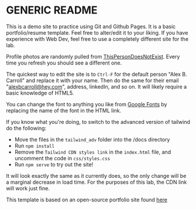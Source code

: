 # GENERIC README

This is a demo site to practice using Git and Github Pages. It is a basic portfolio/resume template. Feel free to alter/edit it to your liking. If you have experience with Web Dev, feel free to use a completely different site for the lab.

Profile photos are randomly pulled from [ThisPersonDoesNotExist](https://thispersondoesnotexist.com/). Every time you refresh you should see a different one.

The quickest way to edit the site is to `Ctrl-F` for the default person "Alex B. Carroll" and replace it with your name. Then do the same for their email "alexbcarroll@hey.com", address, linkedIn, and so on. It will likely require a basic knowledge of HTML5.

You can change the font to anything you like from [Google Fonts](https://fonts.google.com/) by replacing the name of the font in the HTML link.

If you know what you're doing, to switch to the advanced version of tailwind do the following:

- Move the files in the `tailwind_adv` folder into the /docs directory
- Run `npm install`
- Remove the `Tailwind CDN styles link` in the `index.html` file, and uncomment the code in `css/styles.css`
- Run `npm serve` to try out the site!

It will look exactly the same as it currently does, so the only change will be a marginal decrease in load time. For the purposes of this lab, the CDN link will work just fine.

This template is based on an open-source portfolio site found [here](https://github.com/mohusman360/mohusman360.github.io)
